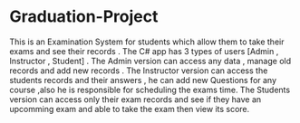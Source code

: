 # Graduation-Project

This is an Examination System for students which allow them to take their exams and see their records .
The C# app has 3 types of users [Admin , Instructor , Student] .
The Admin version can access any data , manage old records and add new records .
The Instructor version can access the students records and their answers , he can add new Questions for any course ,also he is responsible for scheduling the exams time.
The Students version can access only their exam records and see if they have an upcomming exam and able to take the exam then view its score.
